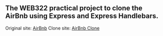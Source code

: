 ## The WEB322 practical project to clone the AirBnb using Express and Express Handlebars.

Original site: [AirBnb](https://airbnb.ca)
Clone site: [AirBnb Clone](https://airbnb-clone-web322.herokuapp.com)
